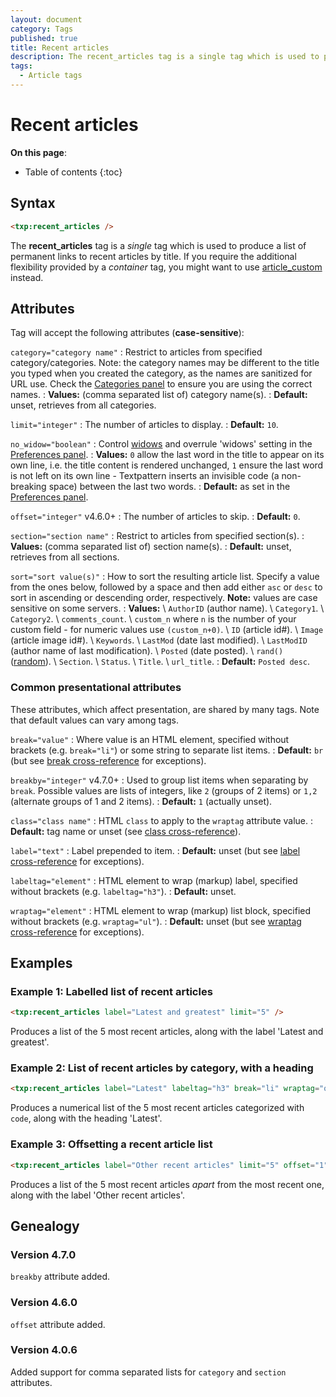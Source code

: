 ```yaml
---
layout: document
category: Tags
published: true
title: Recent articles
description: The recent_articles tag is a single tag which is used to produce a list of permanent links to recent articles by title.
tags:
  - Article tags
---
```


# Recent articles

**On this page**:

* Table of contents
{:toc}

## Syntax

~~~ html
<txp:recent_articles />
~~~

The **recent_articles** tag is a *single* tag which is used to produce a list of permanent links to recent articles by title. If you require the additional flexibility provided by a *container* tag, you might want to use [article_custom](article_custom) instead.

## Attributes

Tag will accept the following attributes (**case-sensitive**):

`category="category name"`
: Restrict to articles from specified category/categories. Note: the category names may be different to the title you typed when you created the category, as the names are sanitized for URL use. Check the [Categories panel](https://docs.textpattern.com/administration/categories-panel) to ensure you are using the correct names.
: **Values:** (comma separated list of) category name(s).
: **Default:** unset, retrieves from all categories.

`limit="integer"`
: The number of articles to display.
: **Default:** `10`.

`no_widow="boolean"`
: Control [widows](https://en.wikipedia.org/wiki/Widows_and_orphans) and overrule 'widows' setting in the [Preferences panel](https://docs.textpattern.com/administration/preferences-panel).
: **Values:** `0` allow the last word in the title to appear on its own line, i.e. the title content is rendered unchanged, `1` ensure the last word is not left on its own line - Textpattern inserts an invisible code (a non-breaking space) between the last two words.
: **Default:** as set in the [Preferences panel](https://docs.textpattern.com/administration/preferences-panel).

`offset="integer"` <span class="footnote warning">v4.6.0+</span>
: The number of articles to skip.
: **Default:** `0`.

`section="section name"`
: Restrict to articles from specified section(s).
: **Values:** (comma separated list of) section name(s).
: **Default:** unset, retrieves from all sections.

`sort="sort value(s)"`
: How to sort the resulting article list. Specify a value from the ones below, followed by a space and then add either `asc` or `desc` to sort in ascending or descending order, respectively. **Note:** values are case sensitive on some servers.
: **Values:** \\
`AuthorID` (author name). \\
`Category1`. \\
`Category2`. \\
`comments_count`. \\
`custom_n` where `n` is the number of your custom field - for numeric values use `(custom_n+0)`. \\
`ID` (article id#). \\
`Image` (article image id#). \\
`Keywords`. \\
`LastMod` (date last modified). \\
`LastModID` (author name of last modification). \\
`Posted` (date posted). \\
`rand()` ([random](https://dev.mysql.com/doc/refman/5.7/en/mathematical-functions.html#function_rand)). \\
`Section`. \\
`Status`. \\
`Title`. \\
`url_title`.
: **Default:** `Posted desc`.

### Common presentational attributes

These attributes, which affect presentation, are shared by many tags. Note that default values can vary among tags.

`break="value"`
: Where value is an HTML element, specified without brackets (e.g. `break="li"`) or some string to separate list items.
: **Default:** `br` (but see [break cross-reference](https://docs.textpattern.com/tags/tag-attributes-cross-reference#break) for exceptions).

`breakby="integer"` <span class="footnote warning">v4.7.0+</span>
: Used to group list items when separating by `break`. Possible values are lists of integers, like `2` (groups of 2 items) or `1,2` (alternate groups of 1 and 2 items).
: **Default:** `1` (actually unset).

`class="class name"`
: HTML `class` to apply to the `wraptag` attribute value.
: **Default:** tag name or unset (see [class cross-reference](https://docs.textpattern.com/tags/tag-attributes-cross-reference#class)).

`label="text"`
: Label prepended to item.
: **Default:** unset (but see [label cross-reference](https://docs.textpattern.com/tags/tag-attributes-cross-reference#label) for exceptions).

`labeltag="element"`
: HTML element to wrap (markup) label, specified without brackets (e.g. `labeltag="h3"`).
: **Default:** unset.

`wraptag="element"`
: HTML element to wrap (markup) list block, specified without brackets (e.g. `wraptag="ul"`).
: **Default:** unset (but see [wraptag cross-reference](https://docs.textpattern.com/tags/tag-attributes-cross-reference#wraptag) for exceptions).

## Examples

### Example 1: Labelled list of recent articles

~~~ html
<txp:recent_articles label="Latest and greatest" limit="5" />
~~~

Produces a list of the 5 most recent articles, along with the label 'Latest and greatest'.

### Example 2: List of recent articles by category, with a heading

~~~ html
<txp:recent_articles label="Latest" labeltag="h3" break="li" wraptag="ol" category="code" sort="Section desc" />
~~~

Produces a numerical list of the 5 most recent articles categorized with `code`, along with the heading 'Latest'.

### Example 3: Offsetting a recent article list

~~~ html
<txp:recent_articles label="Other recent articles" limit="5" offset="1" />
~~~

Produces a list of the 5 most recent articles *apart* from the most recent one, along with the label 'Other recent articles'.

## Genealogy

### Version 4.7.0

`breakby` attribute added.

### Version 4.6.0

`offset` attribute added.

### Version 4.0.6

Added support for comma separated lists for `category` and `section` attributes.
